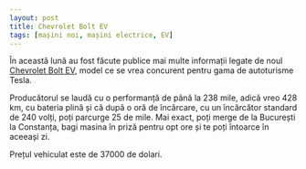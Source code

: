 ```yaml
---
layout: post
title: Chevrolet Bolt EV
tags: [mașini noi, mașini electrice, EV]
---
```


În această lună au fost făcute publice mai multe informații legate de noul <a href="http://www.chevrolet.com/bolt-ev-electric-vehicle.html" title="Chevrolet Bolt EV" target="_blank">Chevrolet Bolt EV</a>, model ce se vrea concurent pentru gama de autoturisme Tesla.

Producătorul se laudă cu o performanță de până la 238 mile, adică vreo 428 km, cu bateria plină și că după o oră de încărcare, cu un încărcător standard de 240 volți, poți parcurge 25 de mile. Mai exact, poți merge de la București la Constanța, bagi masina în priză pentru opt ore și te poți întoarce în aceeași zi.

Prețul vehiculat este de 37000 de dolari.
